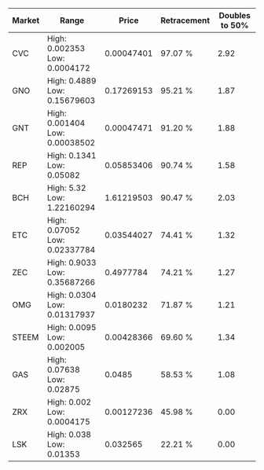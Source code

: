 | Market | Range | Price| Retracement | Doubles to 50% |
| --- | --- | --- | --- | --- |
| CVC | High: 0.002353<br />Low: 0.0004172 | 0.00047401 | 97.07 % | 2.92 |
| GNO | High: 0.4889<br />Low: 0.15679603 | 0.17269153 | 95.21 % | 1.87 |
| GNT | High: 0.001404<br />Low: 0.00038502 | 0.00047471 | 91.20 % | 1.88 |
| REP | High: 0.1341<br />Low: 0.05082 | 0.05853406 | 90.74 % | 1.58 |
| BCH | High: 5.32<br />Low: 1.22160294 | 1.61219503 | 90.47 % | 2.03 |
| ETC | High: 0.07052<br />Low: 0.02337784 | 0.03544027 | 74.41 % | 1.32 |
| ZEC | High: 0.9033<br />Low: 0.35687266 | 0.4977784 | 74.21 % | 1.27 |
| OMG | High: 0.0304<br />Low: 0.01317937 | 0.0180232 | 71.87 % | 1.21 |
| STEEM | High: 0.0095<br />Low: 0.002005 | 0.00428366 | 69.60 % | 1.34 |
| GAS | High: 0.07638<br />Low: 0.02875 | 0.0485 | 58.53 % | 1.08 |
| ZRX | High: 0.002<br />Low: 0.0004175 | 0.00127236 | 45.98 % | 0.00 |
| LSK | High: 0.038<br />Low: 0.01353 | 0.032565 | 22.21 % | 0.00 |
